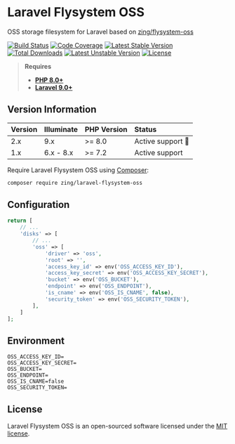 # Laravel Flysystem OSS

OSS storage filesystem for Laravel based on [zing/flysystem-oss](https://github.com/zingimmick/flysystem-oss)

[![Build Status](https://github.com/zingimmick/laravel-flysystem-oss/actions/workflows/tests.yml/badge.svg?banch=master)](https://github.com/zingimmick/laravel-flysystem-oss/actions)
[![Code Coverage](https://codecov.io/gh/zingimmick/laravel-flysystem-oss/branch/master/graph/badge.svg)](https://codecov.io/gh/zingimmick/laravel-flysystem-oss)
[![Latest Stable Version](https://poser.pugx.org/zing/laravel-flysystem-oss/v/stable.svg)](https://packagist.org/packages/zing/laravel-flysystem-oss)
[![Total Downloads](https://poser.pugx.org/zing/laravel-flysystem-oss/downloads)](https://packagist.org/packages/zing/laravel-flysystem-oss)
[![Latest Unstable Version](https://poser.pugx.org/zing/laravel-flysystem-oss/v/unstable.svg)](https://packagist.org/packages/zing/laravel-flysystem-oss)
[![License](https://poser.pugx.org/zing/laravel-flysystem-oss/license)](https://packagist.org/packages/zing/laravel-flysystem-oss)

> **Requires**
> - **[PHP 8.0+](https://php.net/releases/)**
> - **[Laravel 9.0+](https://laravel.com/docs/releases)**

## Version Information

| Version | Illuminate | PHP Version | Status                  |
|:--------|:-----------|:------------|:------------------------|
| 2.x     | 9.x        | >= 8.0      | Active support :rocket: |
| 1.x     | 6.x - 8.x  | >= 7.2      | Active support          |

Require Laravel Flysystem OSS using [Composer](https://getcomposer.org):

```bash
composer require zing/laravel-flysystem-oss
```

## Configuration

```php
return [
    // ...
    'disks' => [
        // ...
        'oss' => [
            'driver' => 'oss',
            'root' => '',
            'access_key_id' => env('OSS_ACCESS_KEY_ID'),
            'access_key_secret' => env('OSS_ACCESS_KEY_SECRET'),
            'bucket' => env('OSS_BUCKET'),
            'endpoint' => env('OSS_ENDPOINT'),
            'is_cname' => env('OSS_IS_CNAME', false),
            'security_token' => env('OSS_SECURITY_TOKEN'),
        ],
    ]
];
```

## Environment

```dotenv
OSS_ACCESS_KEY_ID=
OSS_ACCESS_KEY_SECRET=
OSS_BUCKET=
OSS_ENDPOINT=
OSS_IS_CNAME=false
OSS_SECURITY_TOKEN=
```

## License

Laravel Flysystem OSS is an open-sourced software licensed under the [MIT license](LICENSE).
